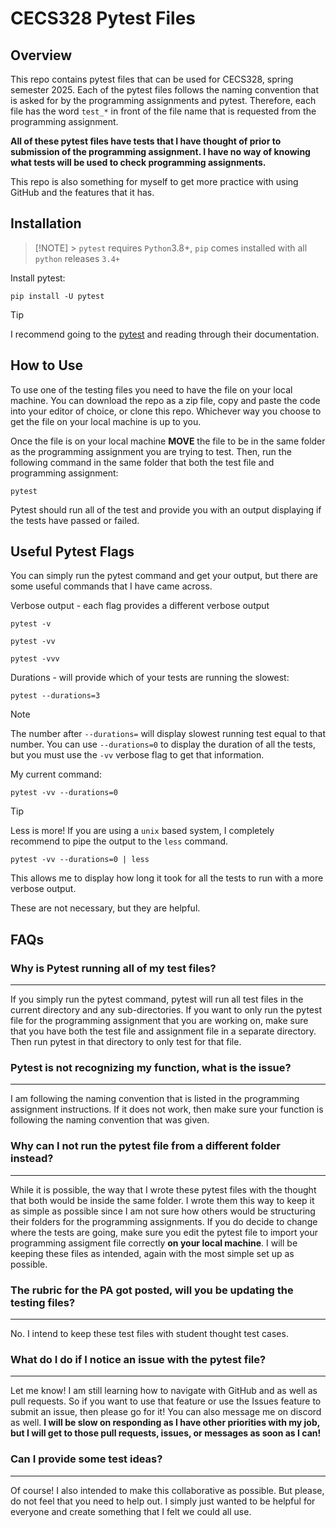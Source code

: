 # CECS328 Pytest Files

## Overview

This repo contains pytest files that can be used for CECS328, spring semester 2025. Each of the pytest files follows the naming convention
that is asked for by the programming assignments and pytest. Therefore, each file has the word `test_*` in front of the file name that is requested
from the programming assignment.

**All of these pytest files have tests that I have thought of prior to submission of the programming assignment. I have no way of knowing what tests
will be used to check programming assignments.**

This repo is also something for myself to get more practice with using GitHub and the features that it has.

## Installation

> [!NOTE] > `pytest` requires `Python`3.8+, `pip` comes installed with all `python` releases `3.4+`

Install pytest:

```
pip install -U pytest
```

> [!TIP]
> I recommend going to the [pytest](https://docs.pytest.org/en/stable/) and reading through their documentation.

## How to Use

To use one of the testing files you need to have the file on your local machine. You can download the repo as a zip file, copy and paste the code into your
editor of choice, or clone this repo. Whichever way you choose to get the file on your local machine is up to you.

Once the file is on your local machine **MOVE** the file to be in the same folder as the programming assignment you are trying to test.
Then, run the following command in the same folder that both the test file and programming assignment:

```
pytest
```

Pytest should run all of the test and provide you with an output displaying if the tests have passed or failed.

## Useful Pytest Flags

You can simply run the pytest command and get your output, but there are some useful commands that I have came across.

Verbose output - each flag provides a different verbose output

```
pytest -v
```

```
pytest -vv
```

```
pytest -vvv
```

Durations - will provide which of your tests are running the slowest:

```
pytest --durations=3
```

> [!NOTE]
> The number after `--durations=` will display slowest running test equal to that number.
> You can use `--durations=0` to display the duration of all the tests, but you must use the `-vv` verbose flag to get that information.

My current command:

```
pytest -vv --durations=0
```

> [!TIP]
> Less is more! If you are using a `unix` based system, I completely recommend to pipe the output to the `less` command.

```
pytest -vv --durations=0 | less
```

This allows me to display how long it took for all the tests to run with a more verbose output.

These are not necessary, but they are helpful.

## FAQs

### Why is Pytest running all of my test files?

---

If you simply run the pytest command, pytest will run all test files in the current directory and any sub-directories. If you want to only run the pytest file for the
programming assignment that you are working on, make sure that you have both the test file and assignment file in a separate directory. Then run pytest in that directory
to only test for that file.

### Pytest is not recognizing my function, what is the issue?

---

I am following the naming convention that is listed in the programming assignment instructions. If it does not work, then make sure your function is following the naming
convention that was given.

### Why can I not run the pytest file from a different folder instead?

---

While it is possible, the way that I wrote these pytest files with the thought that both would be inside the same folder. I wrote them this way to keep it as simple as possible
since I am not sure how others would be structuring their folders for the programming assignments. If you do decide to change where the tests are going, make sure you edit the pytest
file to import your programming assigment file correctly **on your local machine**. I will be keeping these files as intended, again with the most simple set up as possible.

### The rubric for the PA got posted, will you be updating the testing files?

---

No.
I intend to keep these test files with student thought test cases.

### What do I do if I notice an issue with the pytest file?

---

Let me know!
I am still learning how to navigate with GitHub and as well as pull requests. So if you want to use that feature or use the Issues feature to submit an issue, then please go for it!
You can also message me on discord as well. **I will be slow on responding as I have other priorities with my job, but I will get to those pull requests, issues, or messages as soon
as I can!**

### Can I provide some test ideas?

---

Of course! I also intended to make this collaborative as possible. But please, do not feel that you need to help out. I simply just wanted to be helpful for everyone and create something
that I felt we could all use.
